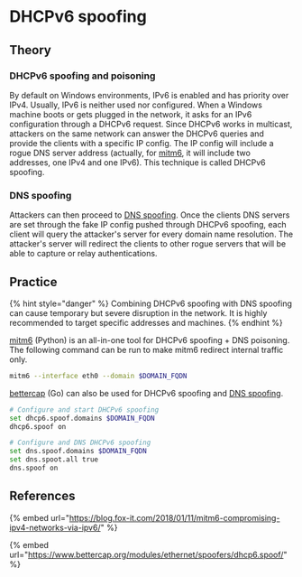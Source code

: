 # DHCPv6 spoofing

## Theory

### DHCPv6 spoofing and poisoning

By default on Windows environments, IPv6 is enabled and has priority over IPv4. Usually, IPv6 is neither used nor configured. When a Windows machine boots or gets plugged in the network, it asks for an IPv6 configuration through a DHCPv6 request. Since DHCPv6 works in multicast, attackers on the same network can answer the DHCPv6 queries and provide the clients with a specific IP config. The IP config will include a rogue DNS server address \(actually, for [mitm6](https://github.com/fox-it/mitm6), it will include two addresses, one IPv4 and one IPv6\). This technique is called DHCPv6 spoofing.

### DNS spoofing

Attackers can then proceed to [DNS spoofing](dns-spoofing.md). Once the clients DNS servers are set through the fake IP config pushed through DHCPv6 spoofing, each client will query the attacker's server for every domain name resolution. The attacker's server will redirect the clients to other rogue servers that will be able to capture or relay authentications.

## Practice

{% hint style="danger" %}
Combining DHCPv6 spoofing with DNS spoofing can cause temporary but severe disruption in the network. It is highly recommended to target specific addresses and machines.
{% endhint %}

[mitm6](https://github.com/fox-it/mitm6) \(Python\) is an all-in-one tool for DHCPv6 spoofing + DNS poisoning. The following command can be run to make mitm6 redirect internal traffic only.

```bash
mitm6 --interface eth0 --domain $DOMAIN_FQDN
```

[bettercap](https://www.bettercap.org/) \(Go\) can also be used for DHCPv6 spoofing and [DNS spoofing](dns-spoofing.md).

```bash
# Configure and start DHCPv6 spoofing
set dhcp6.spoof.domains $DOMAIN_FQDN
dhcp6.spoof on

# Configure and DNS DHCPv6 spoofing
set dns.spoof.domains $DOMAIN_FQDN
set dns.spoot.all true
dns.spoof on
```

## References

{% embed url="https://blog.fox-it.com/2018/01/11/mitm6-compromising-ipv4-networks-via-ipv6/" %}

{% embed url="https://www.bettercap.org/modules/ethernet/spoofers/dhcp6.spoof/" %}

